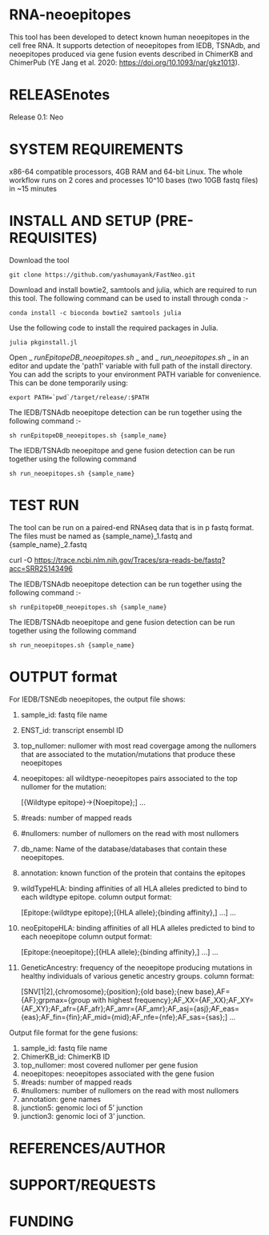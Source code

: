 # RNA-neoepitopes
This tool has been developed to detect known human neoepitopes in the cell free RNA. It supports detection of neoepitopes from IEDB, TSNAdb, and neoepitopes produced via gene fusion events described in ChimerKB and ChimerPub (YE Jang et al. 2020: https://doi.org/10.1093/nar/gkz1013).

# RELEASEnotes 
Release 0.1: Neo

# SYSTEM REQUIREMENTS
x86-64 compatible processors, 4GB RAM and 64-bit Linux. The whole workflow runs on 2 cores and processes 10^10 bases (two 10GB fastq files) in ~15 minutes

# INSTALL AND SETUP (PRE-REQUISITES)

Download the tool
```
git clone https://github.com/yashumayank/FastNeo.git
```

Download and install bowtie2, samtools and julia, which are required to run this tool. The following command can be used to install through conda :-
```
conda install -c bioconda bowtie2 samtools julia
```

Use the following code to install the required packages in Julia.
```
julia pkginstall.jl
```

Open _ _runEpitopeDB_neoepitopes.sh_ _ and _ _run_neoepitopes.sh_ _ in an editor and update the 'path1' variable with full path of the install directory. 
You can add the scripts to your environment PATH variable for convenience. This can be done temporarily using:
```
export PATH=`pwd`/target/release/:$PATH
```

The IEDB/TSNAdb neoepitope detection can be run together using the following command :- 
```
sh runEpitopeDB_neoepitopes.sh {sample_name}
```

The IEDB/TSNAdb neoepitope and gene fusion detection can be run together using the following command
```
sh run_neoepitopes.sh {sample_name}
```

# TEST RUN 

The tool can be run on a paired-end RNAseq data that is in p fastq format. The files must be named as {sample_name}_1.fastq and {sample_name}_2.fastq

curl -O https://trace.ncbi.nlm.nih.gov/Traces/sra-reads-be/fastq?acc=SRR25143496


The IEDB/TSNAdb neoepitope detection can be run together using the following command :- 
```
sh runEpitopeDB_neoepitopes.sh {sample_name}
```

The IEDB/TSNAdb neoepitope and gene fusion detection can be run together using the following command
```
sh run_neoepitopes.sh {sample_name}
```

# OUTPUT format

For IEDB/TSNEdb neoepitopes, the output file shows:

1) sample_id: fastq file name
2) ENST_id: transcript ensembl ID 
3) top_nullomer: nullomer with most read covergage among the nullomers that are associated to the mutation/mutations that produce these neoepitopes
4) neoepitopes: all wildtype-neoepitopes pairs associated to the top nullomer for the mutation:
   
   [{Wildtype epitope}->{Noepitope};] ...
5) #reads: number of mapped reads 
6) #nullomers: number of nullomers on the read with most nullomers
7) db_name: Name of the database/databases that contain these neoepitopes.
8) annotation: known function of the protein that contains the epitopes
9) wildTypeHLA: binding affinities of all HLA alleles predicted to bind to each wildtype epitope. column output format:
 
    [Epitope:{wildtype epitope};[{HLA allele};{binding affinity},] ...] ... 
10) neoEpitopeHLA: binding affinities of all HLA alleles predicted to bind to each neoepitope column output format:

    [Epitope:{neoepitope};[{HLA allele};{binding affinity},] ...] ... 
11) GeneticAncestry: frequency of the neoepitope producing mutations in healthy individuals of various genetic ancestry groups. column format:
    
    [SNV[1|2],{chromosome};{position};{old base};{new base},AF={AF};grpmax={group with highest frequency};AF_XX={AF_XX};AF_XY={AF_XY};AF_afr={AF_afr};AF_amr={AF_amr};AF_asj={asj};AF_eas={eas};AF_fin={fin};AF_mid={mid};AF_nfe={nfe};AF_sas={sas};] ...


Output file format for the gene fusions:

1) sample_id: fastq file name
2) ChimerKB_id: ChimerKB ID
3) top_nullomer: most covered nullomer per gene fusion
4) neoepitopes: neoepitopes associated with the gene fusion
5) #reads: number of mapped reads
6) #nullomers: number of nullomers on the read with most nullomers
7) annotation: gene names
8) junction5: genomic loci of 5’ junction
9) junction3: genomic loci of 3’ junction.

# REFERENCES/AUTHOR

# SUPPORT/REQUESTS

# FUNDING

